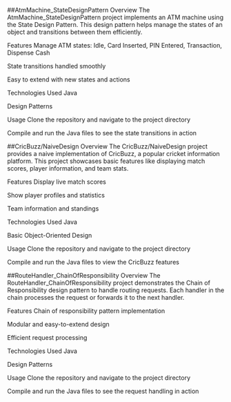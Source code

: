 ##AtmMachine_StateDesignPattern
Overview
The AtmMachine_StateDesignPattern project implements an ATM machine using the State Design Pattern. This design pattern helps manage the states of an object and transitions between them efficiently.

Features
Manage ATM states: Idle, Card Inserted, PIN Entered, Transaction, Dispense Cash

State transitions handled smoothly

Easy to extend with new states and actions

Technologies Used
Java

Design Patterns

Usage
Clone the repository and navigate to the project directory

Compile and run the Java files to see the state transitions in action

##CricBuzz/NaiveDesign
Overview
The CricBuzz/NaiveDesign project provides a naive implementation of CricBuzz, a popular cricket information platform. This project showcases basic features like displaying match scores, player information, and team stats.

Features
Display live match scores

Show player profiles and statistics

Team information and standings

Technologies Used
Java

Basic Object-Oriented Design

Usage
Clone the repository and navigate to the project directory

Compile and run the Java files to view the CricBuzz features

##RouteHandler_ChainOfResponsibility
Overview
The RouteHandler_ChainOfResponsibility project demonstrates the Chain of Responsibility design pattern to handle routing requests. Each handler in the chain processes the request or forwards it to the next handler.

Features
Chain of responsibility pattern implementation

Modular and easy-to-extend design

Efficient request processing

Technologies Used
Java

Design Patterns

Usage
Clone the repository and navigate to the project directory

Compile and run the Java files to see the request handling in action
